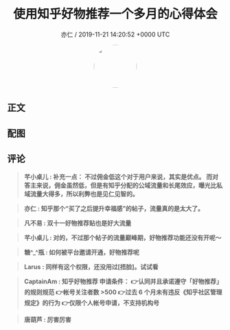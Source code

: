 <h1 align="center">使用知乎好物推荐一个多月的心得体会</h1>
<p align="center">
    <a>亦仁 / 2019-11-21 14:20:52 &#43;0000 UTC</a>
</p>

<div align="center">
    <img src="https://images.zsxq.com/Fn3NQqCN8nuGF86yZPXSbEsl0mb3?e=1590940799&amp;token=kIxbL07-8jAj8w1n4s9zv64FuZZNEATmlU_Vm6zD:pfbNc8W3hS0oYG_hyXXh_rHMHuc=" width="100" height="100" style="border:1px solid;border-radius:50%; color:#ffffff"/>
</div>

## 正文

<div>

</div>

## 配图
<div class="image" align="center">

</div>

## 评论

<div align="left">
<div>

<blockquote >
<span> <strong>芊小桌儿 : 补充一点：
不过佣金低这个对于用户来说，其实是优点。
而对答主来说，佣金虽然低，但是有知乎分配的公域流量和长尾效应，曝光比私域流量大得多，所以利弊也是见仁见智的。 </strong></span>
</blockquote>

<blockquote >
<span> <strong>亦仁 : 知乎那个“买了之后提升幸福感”的帖子，流量真的是太大了。 </strong></span>
</blockquote>

<blockquote >
<span> <strong>凡不易 : 双十一好物推荐贴也是好大流量 </strong></span>
</blockquote>

<blockquote >
<span> <strong>芊小桌儿 : 对的，不过那个帖子的流量巅峰期，好物推荐功能还没有开呢～ </strong></span>
</blockquote>

<blockquote >
<span> <strong>糖^_^瓶 : 如何被平台邀请开通，好物推荐呢 </strong></span>
</blockquote>

<blockquote >
<span> <strong>Larus : 同样有这个权限，还没用过[捂脸]。试试看 </strong></span>
</blockquote>

<blockquote >
<span> <strong>CaptainAm : 知乎好物推荐
申请条件：
👉认同并且承诺遵守「好物推荐」的规则规范
👉帐号关注者数 &gt;500
👉过去 6 个月未有违反《知乎社区管理规定》的行为
👉仅限个人帐号申请，不支持机构号 </strong></span>
</blockquote>

<blockquote >
<span> <strong>唐葫芦 : 厉害厉害 </strong></span>
</blockquote>

</div>
</div>